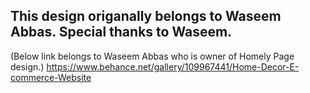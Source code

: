 This design origanally belongs to Waseem Abbas. Special thanks to Waseem.
-----------------------------------------------------------------------
(Below link belongs to Waseem Abbas who is owner of Homely Page design.)
https://www.behance.net/gallery/109967441/Home-Decor-E-commerce-Website

